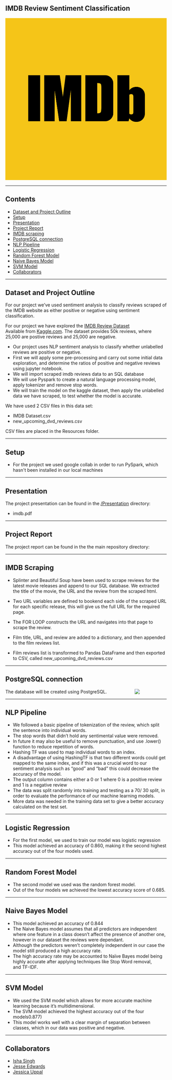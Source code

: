 ﻿## IMDB Review Sentiment Classification


![imdb_logo](imdb_logo.png)

--------------------------------------------------------------------------------------------------------------------------------------------------------------------------

## Contents

* [Dataset and Project Outline](#dataset-header)
* [Setup](#setup-header)
* [Presentation](#presentation-header)
* [Project Report](#report-header)
* [IMDB scraping](#scraping-header)
* [PostgreSQL connection](#postgres-header)
* [NLP Pipeline](#pipeline-header)
* [Logistic Regression](#lr-header)
* [Random Forest Model](#rf-header)
* [Naive Bayes Model](#nb-header)
* [SVM Model](#svm-header)
* [Collaborators](#team-header)

--------------------------------------------------------------------------------------------------------------------------------------------------------------------------

## <a id="dataset-header"></a>Dataset and Project Outline

For our project we’ve used sentiment analysis to classify reviews scraped of the IMDB website as either positive or negative using sentiment classification. 

For our project we have explored the [IMDB Review Dataset]( https://www.kaggle.com/lakshmi25npathi/imdb-dataset-of-50k-movie-reviews)\
Available from [Kaggle.com](https://www.kaggle.com). 
The dataset provides 50k reviews, where 25,000 are postive reviews and 25,000 are negative.
* Our project uses NLP sentiment analysis to classify whether unlabelled reviews are positive or negative.
* First we will apply some pre-processing and carry out some initial data exploration, and determine the ratios of positive and negative reviews using jupyter notebook. 
* We will import scraped imdb reviews data to an SQL database
* We will use Pyspark to create a natural language processing model, apply tokenizer and remove stop words.
* We will train the model on the kaggle dataset, then apply the unlabelled data we have scraped, to test whether the model is accurate.

We have used 2 CSV files in this data set: 

* IMDB Dataset.csv
* new_upcoming_dvd_reviews.csv

CSV files are placed in the Resources folder.

--------------------------------------------------------------------------------------------------------------------------------------------------------------------------
## <a id="setup-header"></a>Setup

* For the project we used google collab in order to run PySpark, which hasn't been installed in our local machines

--------------------------------------------------------------------------------------------------------------------------------------------------------------------------


## <a id="presentation-header"></a>Presentation

The project presentation can be found in the [/Presentation](Presentation/) directory:

* imdb.pdf

--------------------------------------------------------------------------------------------------------------------------------------------------------------------------
## <a id="report-header"></a>Project Report

The project report can be found in the the main repository directory:

--------------------------------------------------------------------------------------------------------------------------------------------------------------------------

## <a id="scraping"></a>IMDB Scraping

* Splinter and Beautiful Soup have been used to scrape reviews for the latest movie releases and append to our SQL database. We extracted the title of the movie, the URL and the review from the scraped html.

* Two URL variables are defined to bookend each side of the scraped URL for each specific release, this will give us the full URL for the required page.
* The FOR LOOP constructs the URL and navigates into that page to scrape the review.
* Film title, URL, and review are added to a dictionary, and then appended to the film reviews list.
* Film reviews list is transformed to Pandas DataFrame and then exported to CSV, called new_upcoming_dvd_reviews.csv



--------------------------------------------------------------------------------------------------------------------------------------------------------------------------

## <a id="postgres"></a>PostgreSQL connection
[<img src="https://wiki.postgresql.org/images/a/a4/PostgreSQL_logo.3colors.svg" align="right"  width="100">](https://www.postgresql.org/)
  
The database will be created using PostgreSQL. 

--------------------------------------------------------------------------------------------------------------------------------------------------------------------------


## <a id="pipeline"></a>NLP Pipeline

* We followed a basic pipeline of tokenization of the review, which split the sentence into individual words. 
* The stop words that didn’t hold any sentimental value were removed. 
* In future it may also be useful to remove punctuation, and use .lower() function to reduce repetition of words. 
* Hashing TF was used to map individual words to an index. 
* A disadvantage of using HashingTF is that two different words could get mapped to the same index, and if this was a crucial word to our sentiment analysis such as “good” and “bad” this could decrease the accuracy of the model. 
* The output column contains either a 0 or 1 where 0 is a positive review and 1 is a negative review
* The data was split randomly into training and testing as a 70/ 30 split, in order to evaluate the performance of our machine learning models. 
* More data was needed in the training data set to give a better accuracy calculated on the test set.


--------------------------------------------------------------------------------------------------------------------------------------------------------------------------


## <a id="lr-header"></a>Logistic Regression 

* For the first model, we used to train our model was logistic regression
* This model achieved an accuracy of 0.860, making it the second highest accuracy out of the four models used.


--------------------------------------------------------------------------------------------------------------------------------------------------------------------------


## <a id="rf-header"></a>Random Forest Model

* The second model we used was the random forest model.
* Out of the four models we achieved the lowest accuracy score of 0.685.


--------------------------------------------------------------------------------------------------------------------------------------------------------------------------


## <a id="nb-header"></a>Naive Bayes Model

* This model achieved an accuracy of 0.844
* The Naive Bayes model assumes that all predictors are independent where one feature in a class doesn’t affect the presence of another one, however in our dataset the reviews were dependant. 
* Although the predictors weren’t completely independent in our case the model still produced a high accuracy rate.
* The high accuracy rate may be accounted to Naïve Bayes model being highly accurate after applying techniques like Stop Word removal, and TF-IDF.


--------------------------------------------------------------------------------------------------------------------------------------------------------------------------


## <a id="svm-header"></a>SVM Model

* We used the SVM model which allows for more accurate machine learning because it’s multidimensional. 
* The SVM model achieved the highest accuracy out of the four models0.877)
* This model works well with a clear margin of separation between classes, which in our data was positive and negative.


----------------------------------------------------------------------------------------------------------------------------

## <a id="team-header"></a>Collaborators

* [Isha Singh](https://github.com/isha167)
* [Jesse Edwards](https://github.com/Squonk713)
* [Jessica Uppal](https://github.com/JessicaUppal)



